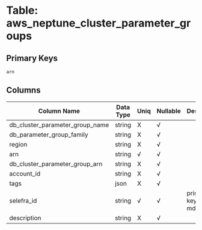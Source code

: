# Table: aws_neptune_cluster_parameter_groups

## Primary Keys 

```
arn
```


## Columns 

|  Column Name   |  Data Type  | Uniq | Nullable | Description | 
|  ----  | ----  | ----  | ----  | ---- | 
| db_cluster_parameter_group_name | string | X | √ |  | 
| db_parameter_group_family | string | X | √ |  | 
| region | string | X | √ |  | 
| arn | string | √ | √ |  | 
| db_cluster_parameter_group_arn | string | X | √ |  | 
| account_id | string | X | √ |  | 
| tags | json | X | √ |  | 
| selefra_id | string | √ | √ | primary keys value md5 | 
| description | string | X | √ |  | 


